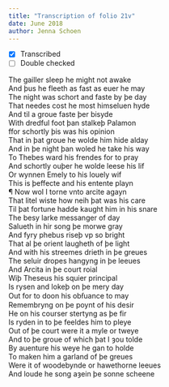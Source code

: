 ```yaml
---
title: "Transcription of folio 21v"
date: June 2018
author: Jenna Schoen
---
```


- [X] Transcribed
- [ ] Double checked

The gailler sleep he might not awake  
And þus he fleeth as fast as euer he may  
The night was schort and faste by þe day  
That needes cost he most himseluen hyde  
And til a groue faste þer bisyde  
With dredful foot þan stalkeþ Palamon  
ffor schortly þis was his opinion  
That in þat groue he wolde him hide alday  
And in þe night þan woled he take his way  
To Thebes ward his frendes for to pray  
And schortly ouþer he wolde leese his lif  
Or wynnen Emely to his louely wif  
This is þeffecte and his entente playn  
¶ Now wol I torne vnto arcite agayn  
That litel wiste how neih þat was his care  
Til þat fortune hadde kaught him in his snare   
The besy larke messanger of day  
Salueth in hir song þe morwe gray  
And fyry phebus riseþ vp so bright  
That al þe orient laugheth of þe light  
And with his streemes drieth in þe greues  
The seluir dropes hangyng in þe leeues  
And Arcita in þe court roial  
Wiþ Theseus his squier principal  
Is rysen and lokeþ on þe mery day  
Out for to doon his obẜuance to may  
Remembryng on þe poynt of his desir  
He on his courser stertyng as þe fir  
Is ryden in to þe feeldes him to pleye  
Out of þe court were it a myle or tweye  
And to þe groue of which þat I ȝou tolde  
By auenture his weye he gan to holde  
To maken him a garland of þe greues  
Were it of woodebynde or hawethorne leeues  
And loude he song aȝein þe sonne scheene  
